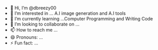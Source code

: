 - 👋 Hi, I’m @dbreezy00
- 👀 I’m interested in ... A.I image generation and A.I tools
- 🌱 I’m currently learning ...Computer Programming and Writing Code
- 💞️ I’m looking to collaborate on ...
- 📫 How to reach me ...
- 😄 Pronouns: ...
- ⚡ Fun fact: ...

<!---
dbreezy00/dbreezy00 is a ✨ special ✨ repository because its `README.md` (this file) appears on your GitHub profile.
You can click the Preview link to take a look at your changes.
--->
